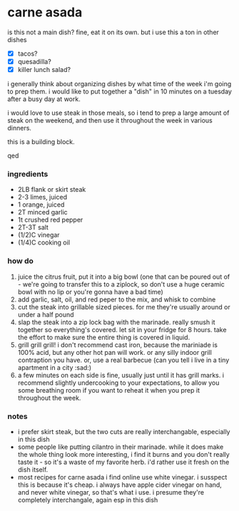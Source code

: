 # carne asada      
is this not a main dish? fine, eat it on its own. but i use this a ton in other dishes    
- [x] tacos?
- [x] quesadilla?
- [x] killer lunch salad?       

i generally think about organizing dishes by what time of the week i'm going to prep them. i would like to put together a "dish" in 10 minutes on a tuesday after a busy day at work.  


i would love to use steak in those meals, so i tend to prep a large amount of steak on the weekend, and then use it throughout the week in various dinners.      


this is a building block.        


qed

### ingredients
* 2LB flank or skirt steak
* 2-3 limes, juiced
* 1 orange, juiced
* 2T minced garlic
* 1t crushed red pepper
* 2T-3T salt
* (1/2)C vinegar
* (1/4)C cooking oil

### how do
1. juice the citrus fruit, put it into a big bowl (one that can be poured out of - we're going to transfer this to a ziplock, so don't use a huge ceramic bowl with no lip or you're gonna have a bad time)
2. add garlic, salt, oil, and red peper to the mix, and whisk to combine
3. cut the steak into grillable sized pieces. for me they're usually around or under a half pound
4. slap the steak into a zip lock bag with the marinade. really smush it together so everything's covered. let sit in your fridge for 8 hours. take the effort to make sure the entire thing is covered in liquid.
5. grill grill grill! i don't recommend cast iron, because the mariniade is 100% acid, but any other hot pan will work. or any silly indoor grill contraption you have. or, use a real barbecue (can you tell i live in a tiny apartment in a city :sad:)
6. a few minutes on each side is fine, usually just until it has grill marks. i recommend slightly undercooking to your expectations, to allow you some breathing room if you want to reheat it when you prep it throughout the week.

### notes
* i prefer skirt steak, but the two cuts are really interchangable, especially in this dish
* some people like putting cilantro in their marinade. while it does make the whole thing look more interesting, i find it burns and you don't really taste it - so it's a waste of my favorite herb. i'd rather use it fresh on the dish itself.
* most recipes for carne asada i find online use white vinegar. i susspect this is because it's cheap. i always have apple cider vinegar on hand, and never white vinegar, so that's what i use. i presume they're completely interchangale, again esp in this dish
